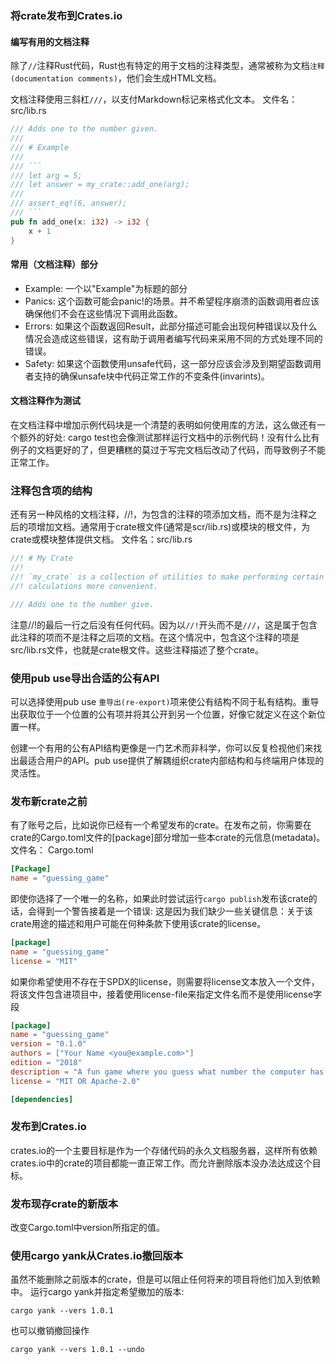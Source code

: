 ### 将crate发布到Crates.io

#### 编写有用的文档注释
除了`//`注释Rust代码，Rust也有特定的用于文档的注释类型，通常被称为文档`注释(documentation comments)`，他们会生成HTML文档。

文档注释使用三斜杠`///`，以支付Markdown标记来格式化文本。
文件名：src/lib.rs
```Rust
/// Adds one to the number given.
/// 
/// # Example
///
/// ```
/// let arg = 5;
/// let answer = my_crate::add_one(arg);
/// 
/// assert_eq!(6, answer);
/// ```
pub fn add_one(x: i32) -> i32 {
    x + 1
}
```

#### 常用（文档注释）部分
* Example: 一个以"Example"为标题的部分
* Panics: 这个函数可能会panic!的场景。并不希望程序崩溃的函数调用者应该确保他们不会在这些情况下调用此函数。
* Errors: 如果这个函数返回Result，此部分描述可能会出现何种错误以及什么情况会造成这些错误，这有助于调用者编写代码来采用不同的方式处理不同的错误。
* Safety: 如果这个函数使用unsafe代码，这一部分应该会涉及到期望函数调用者支持的确保unsafe块中代码正常工作的不变条件(invarints)。

#### 文档注释作为测试
在文档注释中增加示例代码块是一个清楚的表明如何使用库的方法，这么做还有一个额外的好处: cargo test也会像测试那样运行文档中的示例代码！没有什么比有例子的文档更好的了，但更糟糕的莫过于写完文档后改动了代码，而导致例子不能正常工作。

### 注释包含项的结构
还有另一种风格的文档注释，//!，为包含的注释的项添加文档，而不是为注释之后的项增加文档。通常用于crate根文件(通常是scr/lib.rs)或模块的根文件，为crate或模块整体提供文档。
文件名：src/lib.rs
```Rust
//! # My Crate
//!
//! `my_crate` is a collection of utilities to make performing certain
//! calculations more convenient.

/// Adds one to the number give.
```
注意//!的最后一行之后没有任何代码。因为以`//!`开头而不是`///`，这是属于包含此注释的项而不是注释之后项的文档。在这个情况中，包含这个注释的项是src/lib.rs文件，也就是crate根文件。这些注释描述了整个crate。

### 使用pub use导出合适的公有API
可以选择使用pub use `重导出(re-export)`项来使公有结构不同于私有结构。重导出获取位于一个位置的公有项并将其公开到另一个位置，好像它就定义在这个新位置一样。

创建一个有用的公有API结构更像是一门艺术而非科学，你可以反复检视他们来找出最适合用户的API。pub use提供了解耦组织crate内部结构和与终端用户体现的灵活性。


### 发布新crate之前
有了账号之后，比如说你已经有一个希望发布的crate。在发布之前，你需要在crate的Cargo.toml文件的[package]部分增加一些本crate的元信息(metadata)。
文件名： Cargo.toml
```Toml
[Package]
name = "guessing_game"
```
即使你选择了一个唯一的名称，如果此时尝试运行`cargo publish`发布该crate的话，会得到一个警告接着是一个错误:
这是因为我们缺少一些关键信息：关于该crate用途的描述和用户可能在何种条款下使用该crate的license。
```Toml
[package]
name = "guessing_game"
license = "MIT"
```
如果你希望使用不存在于SPDX的license，则需要将license文本放入一个文件，将该文件包含进项目中，接着使用license-file来指定文件名而不是使用license字段
```Toml
[package]
name = "guessing_game"
version = "0.1.0"
authors = ["Your Name <you@example.com>"]
edition = "2018"
description = "A fun game where you guess what number the computer has chosen."
license = "MIT OR Apache-2.0"

[dependencies]

```

### 发布到Crates.io
crates.io的一个主要目标是作为一个存储代码的永久文档服务器，这样所有依赖crates.io中的crate的项目都能一直正常工作。而允许删除版本没办法达成这个目标。

### 发布现存crate的新版本
改变Cargo.toml中version所指定的值。

### 使用cargo yank从Crates.io撤回版本
虽然不能删除之前版本的crate，但是可以阻止任何将来的项目将他们加入到依赖中。
运行cargo yank并指定希望撤加的版本:
```Shell
cargo yank --vers 1.0.1
```
也可以撤销撤回操作
```Shell
cargo yank --vers 1.0.1 --undo
```



